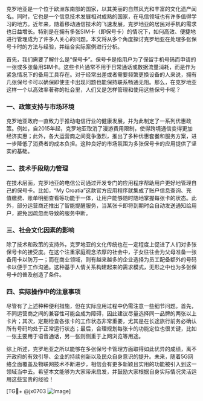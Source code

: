 克罗地亚是一个位于欧洲东南部的国家，以其美丽的自然风光和丰富的文化遗产闻名。同时，它也是一个信息技术发展相对成熟的国家，在电信领域也有许多值得学习的地方。近年来，随着移动通信技术的飞速发展，克罗地亚的居民对手机的需求也日益增长。特别是在拥有多张SIM卡（即保号卡）的情况下，如何高效、便捷地进行管理成为了许多人关心的问题。本文将从多个角度探讨克罗地亚在处理多张保号卡时的方法与经验，并结合实际案例进行分析。

首先，我们需要了解什么是“保号卡”。保号卡是指用户为了保留手机号码而申请的一张或多张备用SIM卡。这些卡片通常不用于日常通话或数据流量消耗，而是作为紧急情况下的备用工具存在。对于经常出差或者需要频繁更换设备的人来说，拥有几张保号卡可以确保即使主卡出现问题也能保持联系畅通无阻。那么，在克罗地亚这样一个以高效率著称的社会里，人们又是怎样管理和使用这些保号卡呢？

### 一、政策支持与市场环境

克罗地亚政府一直致力于推动电信行业的健康发展，并为此制定了一系列优惠政策。例如，自2015年起，克罗地亚取消了漫游费用限制，使得跨境通信变得更加经济实惠；此外，各大运营商之间竞争激烈，推出了多种优惠套餐和服务方案，进一步降低了消费者的成本负担。这种良好的市场氛围为多张保号卡的应用提供了坚实的基础。

### 二、技术手段助力管理

在技术层面，克罗地亚的电信公司通过开发专门的应用程序帮助用户更好地管理自己的保号卡。比如，“My Croatia”这款官方应用程序就集成了账户信息查询、充值缴费、账单明细查看等功能于一体，让用户能够随时随地掌握每张卡的状态。此外，部分运营商还推出了智能提醒服务，当某张卡即将到期时会自动发送通知给用户，避免因疏忽而导致的服务中断。

### 三、社会文化因素的影响

除了技术和政策的支持外，克罗地亚的文化传统也在一定程度上促进了人们对多张保号卡的接受度。在这个注重家庭观念浓厚的社会中，子女往往会为父母准备一张备用卡以防万一；而在商业领域，则有越来越多的企业选择为员工配备额外的号码卡以便于工作沟通。这种基于人情关系构建起来的需求模式，无形之中也为多张保号卡的普及创造了条件。

### 四、实际操作中的注意事项

尽管有了上述种种便利措施，但在实际应用过程中仍需注意一些细节问题。首先，不同运营商之间的兼容性可能会成为障碍，因此建议尽量选择同一品牌的两张以上卡片；其次，定期检查各张卡的工作状态非常重要，尤其是在长途旅行前务必确认所有号码均处于正常运行状态；最后，合理规划每张卡的功能定位也很关键，比如一张主要用于语音通话，另一张则侧重于上网浏览等用途。

综上所述，克罗地亚之所以能够在多张保号卡管理方面取得如此优异的成绩，离不开政府的有效引导、企业的持续创新以及民众自身意识的提升。未来，随着5G网络全面覆盖及物联网技术不断进步，相信会有更多新颖且实用的功能被引入到这一领域当中去。希望本文能够为大家带来启发，并鼓励大家根据自身实际情况灵活运用这些宝贵的经验！

[TG💪+ @jx0703 ![Image](https://github.com/user-attachments/assets/dbca1d08-cadb-493c-b0ec-ad6f7a83f270)]